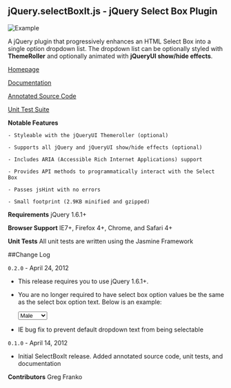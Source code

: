 jQuery.selectBoxIt.js - jQuery Select Box Plugin
------------------------------------------------

![Example](http://gregfranko.com/images/select.PNG)

A jQuery plugin that progressively enhances an HTML Select Box into a single option dropdown list.  The dropdown list can be optionally styled with **ThemeRoller** and optionally animated with **jQueryUI show/hide effects**.

[Homepage](http://gregfranko.com/jQuery.selectBoxIt.js/)

[Documentation](http://www.gregfranko.com/blog/introducing-the-jquery-plugin-selectboxit)

[Annotated Source Code](http://www.gregfranko.com/docs/jQuery.selectBoxIt.html)

[Unit Test Suite](http://www.gregfranko.com/test/SpecRunner.html)

**Notable Features**

	- Styleable with the jQueryUI Themeroller (optional)

	- Supports all jQuery and jQueryUI show/hide effects (optional)

	- Includes ARIA (Accessible Rich Internet Applications) support

	- Provides API methods to programmatically interact with the Select Box

	- Passes jsHint with no errors

	- Small footprint (2.9KB minified and gzipped)

**Requirements**
jQuery 1.6.1+

**Browser Support**
IE7+, Firefox 4+, Chrome, and Safari 4+

**Unit Tests**
All unit tests are written using the Jasmine Framework

##Change Log

`0.2.0` - April 24, 2012

- This release requires you to use jQuery 1.6.1+.

- You are no longer required to have select box option values be the same as the select box option text.  Below is an example:

	<select id="gender" name="gender">
		<option value="m">Male</option>
		<option value="f">Female</option>
	</select>

- IE bug fix to prevent default dropdown text from being selectable


`0.1.0` - April 14, 2012

- Initial SelectBoxIt release.  Added annotated source code, unit tests, and documentation

**Contributors**
Greg Franko
